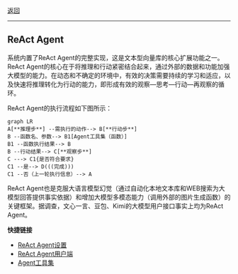 [返回](/mag/doc_detail/main)

---

## ReAct Agent

系统内置了ReAct Agent的完整实现，这是文本型向量库的核心扩展功能之一。ReAct Agent的核心在于将推理和行动紧密结合起来，通过外部的数据和功能加强大模型的能力。在动态和不确定的环境中，有效的决策需要持续的学习和适应，以及快速将推理转化为行动的能力，即形成有效的观察—思考—行动—再观察的循环。

ReAct Agent的执行流程如下图所示：

```mermaid
graph LR
A[**推理步**] --需执行的动作--> B[**行动步**]
B --函数名、参数--> B1[Agent工具集（函数）]
B1 --函数执行结果--> B
B --行动结果--> C[**观察步**]
C ---> C1{是否符合要求}
C1 --是--> D(((完成)))
C1 --否（上一轮执行信息）--> A
```

ReAct Agent也是克服大语言模型幻觉（通过自动化本地文本库和WEB搜索为大模型回答提供事实依据）和增加大模型多模态能力（调用外部的图片生成函数）的关键框架。据调查，文心一言、豆包、Kimi的大模型用户接口事实上均为ReAct Agent。

**快捷链接**

- [ReAct Agent设置](/mag/list_react_agent)
- [ReAct Agent用户端](/user/user_list_react_agent)
- [Agent工具集](/mag/list_agent_tool)